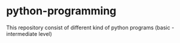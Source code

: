# python-programming

This repository consist of different kind of python programs (basic - intermediate level)